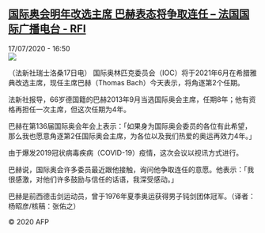 <!--1595001297000-->
[国际奥会明年改选主席 巴赫表态将争取连任 – 法国国际广播电台 - RFI](http://www.rfi.fr//cn/contenu/20200717-%E5%9B%BD%E9%99%85%E5%A5%A5%E4%BC%9A%E6%98%8E%E5%B9%B4%E6%94%B9%E9%80%89%E4%B8%BB%E5%B8%AD-%E5%B7%B4%E8%B5%AB%E8%A1%A8%E6%80%81%E5%B0%86%E4%BA%89%E5%8F%96%E8%BF%9E%E4%BB%BB)
------

<div>17/07/2020 - 16:50</div><img src="https://s.rfi.fr/media/display/e71af6f6-c842-11ea-9760-005056a964fe/w:310/p:16x9/spo0003b.200717225003.jpg"><div class="t-content__body u-clearfix"><div class="m-interstitial"></div><p>（法新社瑞士洛桑17日电）    国际奥林匹克委员会（IOC）将于2021年6月在希腊雅典改选主席，现任主席巴赫（Thomas Bach）今天表示，将角逐第2个任期。</p><p>    法新社报导，66岁德国籍的巴赫2013年9月当选国际奥会主席，任期8年；他有资格再担任一次主席，但这次任期为4年。</p><p>    巴赫在第136届国际奥会年会上表示：「如果身为国际奥会委员的各位有此希望，那么我也愿意角逐第2任国际奥会主席，为各位以及我们热爱的奥运再效力4年。」</p><p>    由于爆发2019冠状病毒疾病（COVID-19）疫情，这次会议以视讯方式进行。</p><p>    巴赫说，国际奥会许多委员最近跟他接触，询问他争取连任的意愿。他表示：「我很感激，对他们许多鼓励与信任的话语，我深受感动。」</p><p>    巴赫是前西德击剑运动员，曾于1976年夏季奥运获得男子钝剑团体冠军。（译者：杨昭彦/核稿：张佑之）</p><p class="t-copyright">© 2020 AFP</p>        </div>
